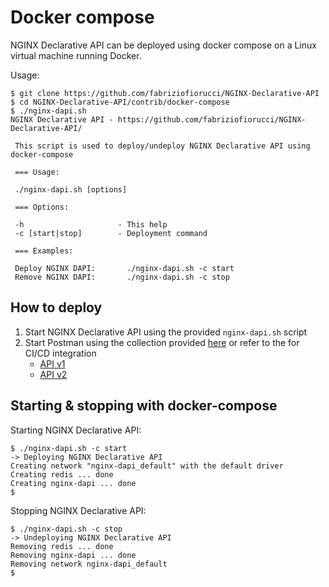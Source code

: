 # Docker compose

NGINX Declarative API can be deployed using docker compose on a Linux virtual machine running Docker.

Usage:

```
$ git clone https://github.com/fabriziofiorucci/NGINX-Declarative-API
$ cd NGINX-Declarative-API/contrib/docker-compose
$ ./nginx-dapi.sh 
NGINX Declarative API - https://github.com/fabriziofiorucci/NGINX-Declarative-API/

 This script is used to deploy/undeploy NGINX Declarative API using docker-compose

 === Usage:

 ./nginx-dapi.sh [options]

 === Options:

 -h                     - This help
 -c [start|stop]        - Deployment command

 === Examples:

 Deploy NGINX DAPI:       ./nginx-dapi.sh -c start
 Remove NGINX DAPI:       ./nginx-dapi.sh -c stop
```

## How to deploy

1. Start NGINX Declarative API using the provided `nginx-dapi.sh` script
2. Start Postman using the collection provided [here](/contrib/postman) or refer to the for CI/CD integration
   - [API v1](/USAGE-v1.md)
   - [API v2](/USAGE-v2.md)

## Starting & stopping with docker-compose

Starting NGINX Declarative API:

```
$ ./nginx-dapi.sh -c start
-> Deploying NGINX Declarative API
Creating network "nginx-dapi_default" with the default driver
Creating redis ... done
Creating nginx-dapi ... done
$
```

Stopping NGINX Declarative API:

```
$ ./nginx-dapi.sh -c stop
-> Undeploying NGINX Declarative API
Removing redis ... done
Removing nginx-dapi ... done
Removing network nginx-dapi_default
$
```
